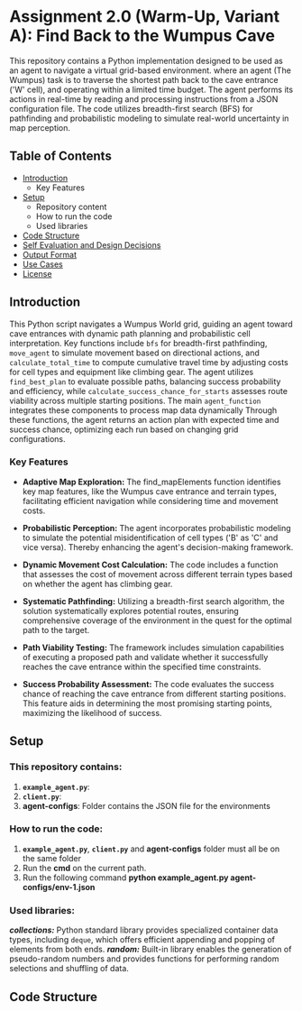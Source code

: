 # Assignment 2.0 (Warm-Up, Variant A): Find Back to the Wumpus Cave

This repository contains a Python implementation designed to be used as an agent to navigate a virtual grid-based environment. where an agent (The Wumpus) task is to traverse the shortest path back to the cave entrance ('W' cell), and operating within a limited time budget. The agent performs its actions in real-time by reading and processing instructions from a JSON configuration file. The code utilizes breadth-first search (BFS) for pathfinding and probabilistic modeling to simulate real-world uncertainty in map perception.


## Table of Contents

- [Introduction](#introduction)
  - Key Features
- [Setup](#setup)
  - Repository content
  - How to run the code
  - Used libraries
- [Code Structure](#code-structure)
- [Self Evaluation and Design Decisions](#design-decision)
- [Output Format](#output-format)
- [Use Cases](#use-cases)
- [License](#license)

## Introduction
This Python script navigates a Wumpus World grid, guiding an agent toward cave entrances with dynamic path planning and probabilistic cell interpretation. Key functions include `bfs` for breadth-first pathfinding, `move_agent` to simulate movement based on directional actions, and `calculate_total_time` to compute cumulative travel time by adjusting costs for cell types and equipment like climbing gear. The agent utilizes `find_best_plan` to evaluate possible paths, balancing success probability and efficiency, while `calculate_success_chance_for_starts` assesses route viability across multiple starting positions. The main `agent_function` integrates these components to process map data dynamically Through these functions, the agent returns an action plan with expected time and success chance, optimizing each run based on changing grid configurations.

### Key Features 
- **Adaptive Map Exploration:** The find_mapElements function identifies key map features, like the Wumpus cave entrance and terrain types, facilitating efficient navigation while considering time and movement costs.

- **Probabilistic Perception:** The agent incorporates probabilistic modeling to simulate the potential misidentification of cell types ('B' as 'C' and vice versa).  Thereby enhancing the agent's decision-making framework.

- **Dynamic Movement Cost Calculation:** The code includes a function that assesses the cost of movement across different terrain types based on whether the agent has climbing gear.
  
- **Systematic Pathfinding:** Utilizing a breadth-first search algorithm, the solution systematically explores potential routes, ensuring comprehensive coverage of the environment in the quest for the optimal path to the target.
  
- **Path Viability Testing:** The framework includes simulation capabilities of executing a proposed path and validate whether it successfully reaches the cave entrance within the specified time constraints.

- **Success Probability Assessment:** The code evaluates the success chance of reaching the cave entrance from different starting positions. This feature aids in determining the most promising starting points, maximizing the likelihood of success.
  
## Setup
### This repository contains:
 1) **`example_agent.py`**: 
 2) **`client.py`**:
 3) **agent-configs**: Folder contains the JSON file for the environments
 
### How to run the code: 
1) **`example_agent.py`**, **`client.py`** and **agent-configs** folder must all be on the same folder
2) Run the **cmd** on the current path.
3) Run the following command **python example_agent.py agent-configs/env-1.json** 

### Used libraries:
**_collections:_**
Python standard library provides specialized container data types, including `deque`, which offers efficient appending and popping of elements from both ends.
**_random:_**
Built-in library enables the generation of pseudo-random numbers and provides functions for performing random selections and shuffling of data.

## Code Structure













